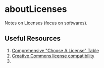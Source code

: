 # aboutLicenses
Notes on Licenses (focus on softwares).

## Useful Resources
1. [Comprehensive "Choose A License" Table](https://choosealicense.com/appendix/)
2. [Creative Commons license compatibility](https://en.wikipedia.org/wiki/License_compatibility)
3. 

